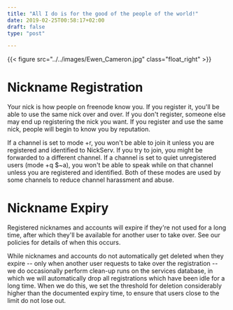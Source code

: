 ```yaml
---
title: "All I do is for the good of the people of the world!"
date: 2019-02-25T00:58:17+02:00
draft: false
type: "post"

---
```


{{< figure src="../../images/Ewen_Cameron.jpg" class="float_right" >}}

# Nickname Registration

Your nick is how people on freenode know you. If you register it, you'll be able to use the same nick over and over. If you don't register, someone else may end up registering the nick you want. If you register and use the same nick, people will begin to know you by reputation.

If a channel is set to mode +r, you won't be able to join it unless you are registered and identified to NickServ. If you try to join, you might be forwarded to a different channel. If a channel is set to quiet unregistered users (mode +q $~a), you won't be able to speak while on that channel unless you are registered and identified. Both of these modes are used by some channels to reduce channel harassment and abuse.

# Nickname Expiry

Registered nicknames and accounts will expire if they're not used for a long time, after which they'll be available for another user to take over. See our policies for details of when this occurs.

While nicknames and accounts do not automatically get deleted when they expire -- only when another user requests to take over the registration -- we do occasionally perform clean-up runs on the services database, in which we will automatically drop all registrations which have been idle for a long time. When we do this, we set the threshold for deletion considerably higher than the documented expiry time, to ensure that users close to the limit do not lose out.
